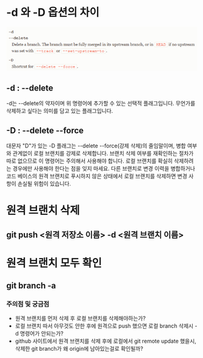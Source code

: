 # -d 와 -D 옵션의 차이

![alt text](image-1.png)

## -d : --delete

-d는 --delete의 약자이며 위 명령어에 추가할 수 있는 선택적 플래그입니다. 무언가를 삭제하고 싶다는 의미를 담고 있는 플래그입니다.

## -D : --delete --force

대문자 "D"가 있는 -D 플래그는 --delete --force(강제 삭제)의 줄임말이며, 병합 여부와 관계없이 로컬 브랜치를 강제로 삭제합니다.
브랜치 삭제 여부를 재확인하는 절차가 따로 없으므로 이 명령어는 주의해서 사용해야 합니다.
로컬 브랜치를 확실히 삭제하려는 경우에만 사용해야 한다는 점을 잊지 마세요.
다른 브랜치로 변경 이력을 병합하거나 코드 베이스의 원격 브랜치로 푸시하지 않은 상태에서 로컬 브랜치를 삭제하면 변경 사항이 손실될 위험이 있습니다.

# 원격 브랜치 삭제

## git push <원격 저장소 이름> -d <원격 브랜치 이름>

# 원격 브랜치 모두 확인

## git branch -a

### 주의점 및 궁금점

- 원격 브랜치를 먼저 삭제 후 로컬 브랜치를 삭제해야하는가?
- 로컬 브랜치 따서 아무것도 안한 후에 원격으로 push 했으면 로컬 branch 삭제시 -d 명령어가 안되는가?
- github 사이트에서 원격 브랜치를 삭제 후에 로컬에서 git remote update 했을시, 삭제한 git branch가 왜 origin에 남아있는걸로 확인될까?
